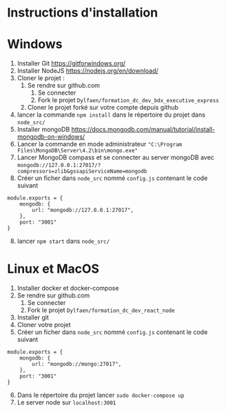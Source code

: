Instructions d'installation
======================

# Windows
1. Installer Git https://gitforwindows.org/
2. Installer NodeJS https://nodejs.org/en/download/
3. Cloner le projet :
    1. Se rendre sur github.com
        1. Se connecter
        2. Fork le projet `Dylfaen/formation_dc_dev_bdx_executive_express`
    2. Cloner le projet forké sur votre compte depuis github
4. lancer la commande `npm install` dans le répertoire du projet dans `node_src/`
5. Installer mongoDB https://docs.mongodb.com/manual/tutorial/install-mongodb-on-windows/
6. Lancer la commande en mode administrateur `"C:\Program Files\MongoDB\Server\4.2\bin\mongo.exe"`
7. Lancer MongoDB compass et se connecter au server mongoDB avec `mongodb://127.0.0.1:27017/?compressors=zlib&gssapiServiceName=mongodb`
8. Créer un ficher dans `node_src` nommé `config.js` contenant le code suivant 
```
module.exports = {
    mongodb: {
        url: "mongodb://127.0.0.1:27017",
    },
    port: "3001"
}
```
8. lancer `npm start` dans `node_src/`


# Linux et MacOS
1. Installer docker et docker-compose
2. Se rendre sur github.com
    1. Se connecter
    2. Fork le projet `Dylfaen/formation_dc_dev_react_node`
3. Installer git
4. Cloner votre projet
5. Créer un ficher dans `node_src` nommé `config.js` contenant le code suivant 
```
module.exports = {
    mongodb: {
        url: "mongodb://mongo:27017",
    },
    port: "3001"
}
```
6. Dans le répertoire du projet lancer `sudo docker-compose up`
7. Le server node sur `localhost:3001`





